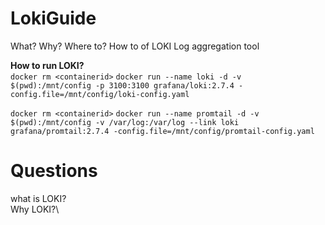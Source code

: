 # LokiGuide
What? Why? Where to? How to of LOKI Log aggregation tool

**How to run LOKI?**\
`docker rm <containerid>`
`docker run --name loki -d -v $(pwd):/mnt/config -p 3100:3100 grafana/loki:2.7.4 -config.file=/mnt/config/loki-config.yaml`

`docker rm <containerid>`
`docker run --name promtail -d -v $(pwd):/mnt/config -v /var/log:/var/log --link loki grafana/promtail:2.7.4 -config.file=/mnt/config/promtail-config.yaml`


# Questions
what is LOKI?\
Why LOKI?\
